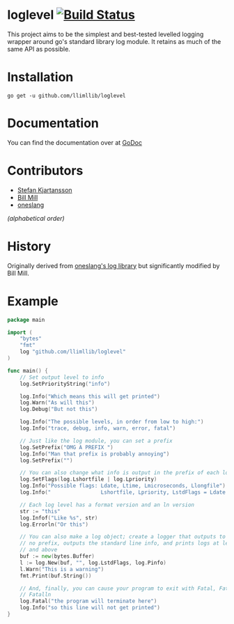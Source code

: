 loglevel [![Build Status](https://travis-ci.org/llimllib/loglevel.png)](https://travis-ci.org/llimllib/loglevel)
========

This project aims to be the simplest and best-tested levelled logging
wrapper around go's standard library log module. It retains as much of
the same API as possible.

Installation
============

`go get -u github.com/llimllib/loglevel`

Documentation
=============

You can find the documentation over at [GoDoc](http://godoc.org/github.com/llimllib/loglevel)

Contributors
============

* [Stefan Kjartansson](http://github.com/StefanKjartansson)
* [Bill Mill](http://github.com/llimllib)
* [oneslang](https://github.com/oneslang)

_(alphabetical order)_

History
=======

Originally derived from [oneslang's log library](https://github.com/oneslang/log) but significantly
modified by Bill Mill.

Example
======
```go
package main

import (
	"bytes"
	"fmt"
	log "github.com/llimllib/loglevel"
)

func main() {
	// Set output level to info
	log.SetPriorityString("info")

    log.Info("Which means this will get printed")
	log.Warn("As will this")
    log.Debug("But not this")

	log.Info("The possible levels, in order from low to high:")
	log.Info("trace, debug, info, warn, error, fatal")

	// Just like the log module, you can set a prefix
	log.SetPrefix("OMG A PREFIX ")
	log.Info("Man that prefix is probably annoying")
	log.SetPrefix("")

	// You can also change what info is output in the prefix of each log msg
	log.SetFlags(log.Lshortfile | log.Lpriority)
	log.Info("Possible flags: Ldate, Ltime, Lmicroseconds, Llongfile")
	log.Info("                Lshortfile, Lpriority, LstdFlags = Ldate | Ltime")

	// Each log level has a format version and an ln version
	str := "this"
	log.Infof("Like %s", str)
	log.Errorln("Or this")

	// You can also make a log object; create a logger that outputs to buf, has
	// no prefix, outputs the standard line info, and prints logs at level info
	// and above
	buf := new(bytes.Buffer)
	l := log.New(buf, "", log.LstdFlags, log.Pinfo)
	l.Warn("This is a warning")
	fmt.Print(buf.String())

	// And, finally, you can cause your program to exit with Fatal, Fatalf, or
	// Fatalln
	log.Fatal("the program will terminate here")
	log.Info("so this line will not get printed")
}
```
